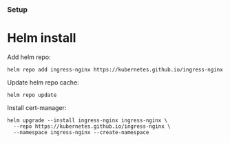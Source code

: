 ### Setup

# Helm install

Add helm repo:
```
helm repo add ingress-nginx https://kubernetes.github.io/ingress-nginx
```

Update helm repo cache:
```
helm repo update
```

Install cert-manager:
```
helm upgrade --install ingress-nginx ingress-nginx \
  --repo https://kubernetes.github.io/ingress-nginx \
  --namespace ingress-nginx --create-namespace
```